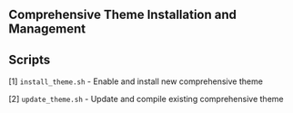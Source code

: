 Comprehensive Theme Installation and Management
-----------------------------------------------

Scripts
-------

[1] `install_theme.sh` 	- Enable and install new comprehensive theme

[2] `update_theme.sh` 	- Update and compile existing comprehensive theme  
